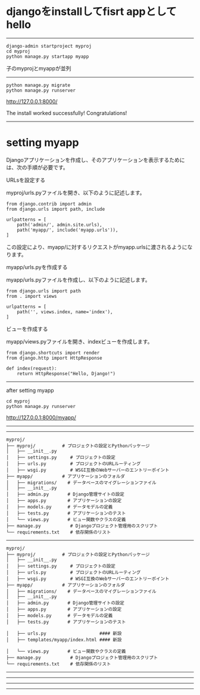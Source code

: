 
# djangoをinstallしてfisrt appとしてhello

---

```
django-admin startproject myproj
cd myproj
python manage.py startapp myapp
```
子のmyprojとmyappが並列

---
```
python manage.py migrate
python manage.py runserver
```
http://127.0.0.1:8000/

The install worked successfully! Congratulations!

---

# setting myapp

Djangoアプリケーションを作成し、そのアプリケーションを表示するためには、次の手順が必要です。

URLsを設定する

myproj/urls.pyファイルを開き、以下のように記述します。
```
from django.contrib import admin
from django.urls import path, include

urlpatterns = [
    path('admin/', admin.site.urls),
    path('myapp/', include('myapp.urls')),
]
```
この設定により、myapp/に対するリクエストがmyapp.urlsに渡されるようになります。

myapp/urls.pyを作成する

myapp/urls.pyファイルを作成し、以下のように記述します。
```
from django.urls import path
from . import views

urlpatterns = [
    path('', views.index, name='index'),
]
```
ビューを作成する

myapp/views.pyファイルを開き、indexビューを作成します。
```
from django.shortcuts import render
from django.http import HttpResponse

def index(request):
    return HttpResponse("Hello, Django!")
```
---

after setting myapp

```
cd myproj
python manage.py runserver
```

http://127.0.0.1:8000/myapp/



---
---

```
myproj/
├── myproj/          # プロジェクトの設定とPythonパッケージ
│   ├── __init__.py
│   ├── settings.py     # プロジェクトの設定
│   ├── urls.py         # プロジェクトのURLルーティング
│   ├── wsgi.py         # WSGI互換のWebサーバーのエントリーポイント
├── myapp/           # アプリケーションのフォルダ
│   ├── migrations/    # データベースのマイグレーションファイル
│   ├── __init__.py
│   ├── admin.py       # Django管理サイトの設定
│   ├── apps.py        # アプリケーションの設定
│   ├── models.py      # データモデルの定義
│   ├── tests.py       # アプリケーションのテスト
│   └── views.py       # ビュー関数やクラスの定義
├── manage.py           # Djangoプロジェクト管理用のスクリプト
└── requirements.txt    # 依存関係のリスト
```

---

```
myproj/
├── myproj/          # プロジェクトの設定とPythonパッケージ
│   ├── __init__.py
│   ├── settings.py     # プロジェクトの設定
│   ├── urls.py         # プロジェクトのURLルーティング
│   ├── wsgi.py         # WSGI互換のWebサーバーのエントリーポイント
├── myapp/           # アプリケーションのフォルダ
│   ├── migrations/    # データベースのマイグレーションファイル
│   ├── __init__.py
│   ├── admin.py       # Django管理サイトの設定
│   ├── apps.py        # アプリケーションの設定
│   ├── models.py      # データモデルの定義
│   ├── tests.py       # アプリケーションのテスト

│   ├── urls.py                    #### 新設
│   ├── templates/myapp/index.html #### 新設

│   └── views.py       # ビュー関数やクラスの定義
├── manage.py           # Djangoプロジェクト管理用のスクリプト
└── requirements.txt    # 依存関係のリスト
```

---
---
---
---

